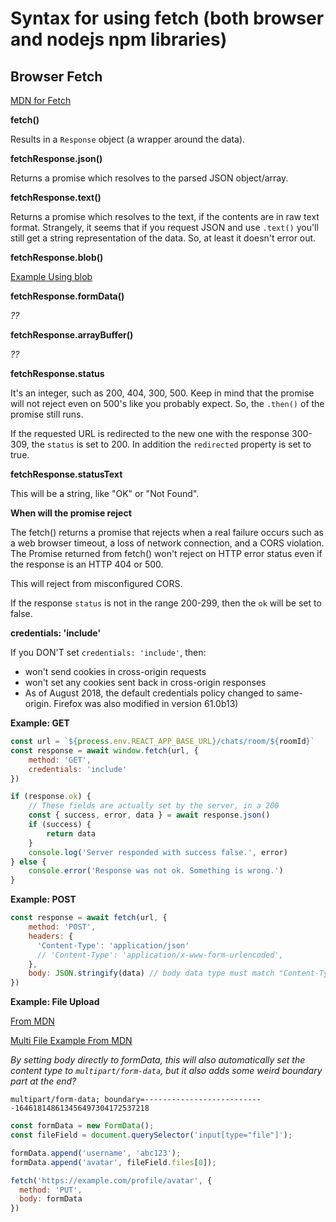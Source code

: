 # Syntax for using fetch (both browser and nodejs npm libraries)

## Browser Fetch

[MDN for Fetch](https://developer.mozilla.org/en-US/docs/Web/API/Fetch_API/Using_Fetch)

__fetch()__

Results in a `Response` object (a wrapper around the data).

__fetchResponse.json()__

Returns a promise which resolves to the parsed JSON object/array.

__fetchResponse.text()__

Returns a promise which resolves to the text, if the contents are in raw text format. Strangely, it seems that if you request JSON and use `.text()` you'll still get a string representation of the data. So, at least it doesn't error out.

__fetchResponse.blob()__

[Example Using blob](https://developer.mozilla.org/en-US/docs/Web/API/Fetch_API/Using_Fetch#checking_that_the_fetch_was_successful)

__fetchResponse.formData()__

_??_

__fetchResponse.arrayBuffer()__

_??_

__fetchResponse.status__

It's an integer, such as 200, 404, 300, 500. Keep in mind that the promise will not reject even on 500's like you probably expect. So, the `.then()` of the promise still runs.

If the requested URL is redirected to the new one with the response 300-309, the `status` is set to 200. In addition the `redirected` property is set to true.

__fetchResponse.statusText__

This will be a string, like "OK" or "Not Found".

__When will the promise reject__

The fetch() returns a promise that rejects when a real failure occurs such as a web browser timeout, a loss of network connection, and a CORS violation. The Promise returned from fetch() won't reject on HTTP error status even if the response is an HTTP 404 or 500.

This will reject from misconfigured CORS.

If the response `status` is not in the range 200-299, then the `ok` will be set to false.

__credentials: 'include'__

If you DON'T set `credentials: 'include'`, then:

- won't send cookies in cross-origin requests
- won't set any cookies sent back in cross-origin responses
- As of August 2018, the default credentials policy changed to same-origin. Firefox was also modified in version 61.0b13)


__Example: GET__

```js
const url = `${process.env.REACT_APP_BASE_URL}/chats/room/${roomId}`
const response = await window.fetch(url, {
    method: 'GET',
    credentials: 'include'
})

if (response.ok) {
    // These fields are actually set by the server, in a 200
    const { success, error, data } = await response.json()
    if (success) {
        return data
    }
    console.log('Server responded with success false.', error)
} else {
    console.error('Response was not ok. Something is wrong.')
}
```

__Example: POST__

```js
const response = await fetch(url, {
    method: 'POST',
    headers: {
      'Content-Type': 'application/json'
      // 'Content-Type': 'application/x-www-form-urlencoded',
    },
    body: JSON.stringify(data) // body data type must match "Content-Type" header
})
```

__Example: File Upload__

[From MDN](https://developer.mozilla.org/en-US/docs/Web/API/Fetch_API/Using_Fetch#uploading_a_file)

[Multi File Example From MDN](https://developer.mozilla.org/en-US/docs/Web/API/Fetch_API/Using_Fetch#uploading_multiple_files)

_By setting body directly to formData, this will also automatically set the content type to `multipart/form-data`, but it also adds some weird boundary part at the end?_

`multipart/form-data; boundary=---------------------------164618148613456497304172537218`

```js
const formData = new FormData();
const fileField = document.querySelector('input[type="file"]');

formData.append('username', 'abc123');
formData.append('avatar', fileField.files[0]);

fetch('https://example.com/profile/avatar', {
  method: 'PUT',
  body: formData
})
```